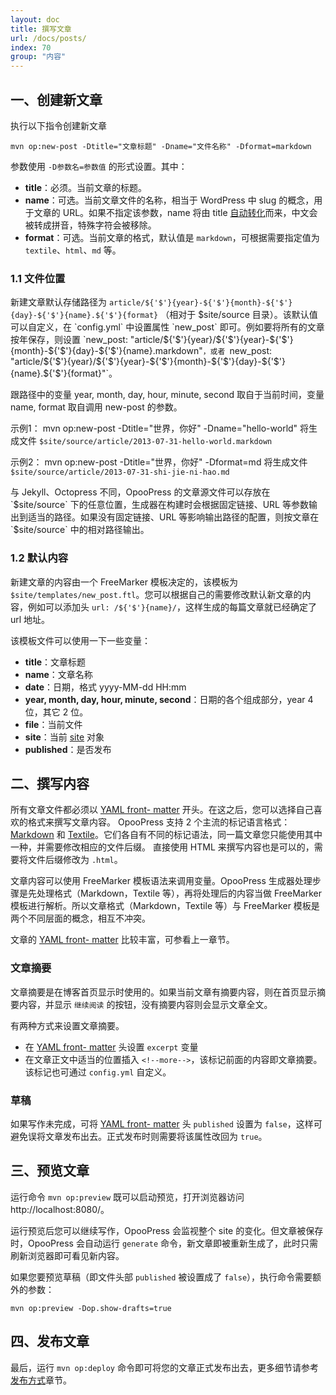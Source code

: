 ```yaml
---
layout: doc
title: 撰写文章
url: /docs/posts/
index: 70
group: "内容"
---
```


## 一、创建新文章

执行以下指令创建新文章
```
mvn op:new-post -Dtitle="文章标题" -Dname="文件名称" -Dformat=markdown
```

参数使用 `-D参数名=参数值` 的形式设置。其中：
- **title**：必须。当前文章的标题。
- **name**：可选。当前文章文件的名称，相当于 WordPress 中 slug 的概念，用于文章的 URL。如果不指定该参数，name 将由 title [自动转化](https://github.com/opoo/opoopress/blob/master/core/src/main/java/org/opoo/press/SlugHelper.java)而来，中文会被转成拼音，特殊字符会被移除。
- **format**：可选。当前文章的格式，默认值是 `markdown`，可根据需要指定值为 `textile`、`html`、`md` 等。

### 1.1 文件位置
新建文章默认存储路径为 `article/${'$'}{year}-${'$'}{month}-${'$'}{day}-${'$'}{name}.${'$'}{format}` （相对于 $site/source 目录）。该默认值可以自定义，在 `config.yml` 中设置属性 `new_post` 即可。例如要将所有的文章按年保存，则设置 `new_post: "article/${'$'}{year}/${'$'}{year}-${'$'}{month}-${'$'}{day}-${'$'}{name}.markdown"`，或者 `new_post: "article/${'$'}{year}/${'$'}{year}-${'$'}{month}-${'$'}{day}-${'$'}{name}.${'$'}{format}"`。

跟路径中的变量 year, month, day, hour, minute, second 取自于当前时间，变量 name, format 取自调用 new-post 的参数。

示例1：
	mvn op:new-post -Dtitle="世界，你好" -Dname="hello-world"
将生成文件 `$site/source/article/2013-07-31-hello-world.markdown`

示例2：
	mvn op:new-post -Dtitle="世界，你好" -Dformat=md
将生成文件 `$site/source/article/2013-07-31-shi-jie-ni-hao.md`

<div class='note'>
  <p>与 Jekyll、Octopress 不同，OpooPress 的文章源文件可以存放在 `$site/source` 下的任意位置，生成器在构建时会根据固定链接、URL 等参数输出到适当的路径。如果没有固定链接、URL 等影响输出路径的配置，则按文章在 `$site/source` 中的相对路径输出。</p>
</div>


### 1.2 默认内容
新建文章的内容由一个 FreeMarker 模板决定的，该模板为 `$site/templates/new_post.ftl`。您可以根据自己的需要修改默认新文章的内容，例如可以添加头 `url: /${'$'}{name}/`，这样生成的每篇文章就已经确定了 url 地址。

该模板文件可以使用一下一些变量：
* **title**：文章标题
* **name**：文章名称
* **date**：日期，格式 yyyy-MM-dd HH:mm
* **year, month, day, hour, minute, second**：日期的各个组成部分，year 4 位，其它 2 位。
* **file**：当前文件
* **site**：当前 [site](https://github.com/opoo/opoopress/blob/master/core/src/main/java/org/opoo/press/Site.java) 对象
* **published**：是否发布

## 二、撰写内容

所有文章文件都必须以 [YAML front- matter](../frontmatter) 开头。在这之后，您可以选择自己喜欢的格式来撰写文章内容。
OpooPress 支持 2 个主流的标记语言格式：[Markdown](http://daringfireball.net/projects/markdown/) 和
[Textile](http://textile.sitemonks.com/)。它们各自有不同的标记语法，同一篇文章您只能使用其中一种，并需要修改相应的文件后缀。
直接使用 HTML 来撰写内容也是可以的，需要将文件后缀修改为 `.html`。

文章内容可以使用 FreeMarker 模板语法来调用变量。OpooPress 生成器处理步骤是先处理格式（Markdown，Textile 等），再将处理后的内容当做 FreeMarker 模板进行解析。所以文章格式（Markdown，Textile 等）与 FreeMarker 模板是两个不同层面的概念，相互不冲突。


文章的 [YAML front- matter](../frontmatter) 比较丰富，可参看上一章节。

### 文章摘要

文章摘要是在博客首页显示时使用的。如果当前文章有摘要内容，则在首页显示摘要内容，并显示 `继续阅读` 的按钮，没有摘要内容则会显示文章全文。

有两种方式来设置文章摘要。
- 在 [YAML front- matter](../frontmatter) 头设置 `excerpt` 变量
- 在文章正文中适当的位置插入 `<!--more-->`，该标记前面的内容即文章摘要。该标记也可通过 `config.yml` 自定义。


### 草稿
如果写作未完成，可将 [YAML front- matter](../frontmatter) 头 `published` 设置为 `false`，这样可避免误将文章发布出去。正式发布时则需要将该属性改回为 `true`。


## 三、预览文章

运行命令 `mvn op:preview` 既可以启动预览，打开浏览器访问 http://localhost:8080/。

运行预览后您可以继续写作，OpooPress 会监视整个 site 的变化。但文章被保存时，OpooPress 会自动运行 `generate` 命令，新文章即被重新生成了，此时只需刷新浏览器即可看见新内容。

如果您要预览草稿（即文件头部 `published` 被设置成了 `false`），执行命令需要额外的参数：

	mvn op:preview -Dop.show-drafts=true


## 四、发布文章

最后，运行 `mvn op:deploy` 命令即可将您的文章正式发布出去，更多细节请参考[发布方式](../deployment-methods/)章节。
